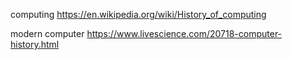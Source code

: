 computing
https://en.wikipedia.org/wiki/History_of_computing

modern computer
https://www.livescience.com/20718-computer-history.html

